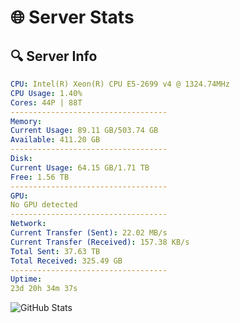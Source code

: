 # 🌐 Server Stats
## 🔍 Server Info
```yaml
CPU: Intel(R) Xeon(R) CPU E5-2699 v4 @ 1324.74MHz
CPU Usage: 1.40%
Cores: 44P | 88T
-----------------------------------
Memory:
Current Usage: 89.11 GB/503.74 GB
Available: 411.20 GB
-----------------------------------
Disk:
Current Usage: 64.15 GB/1.71 TB
Free: 1.56 TB
-----------------------------------
GPU:
No GPU detected
-----------------------------------
Network:
Current Transfer (Sent): 22.02 MB/s
Current Transfer (Received): 157.38 KB/s
Total Sent: 37.63 TB
Total Received: 325.49 GB
-----------------------------------
Uptime:
23d 20h 34m 37s
```
![GitHub Stats](https://img.shields.io/badge/Updated-2025-03-31_17:57:26-blue)